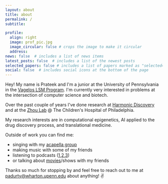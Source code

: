 ```yaml
---
layout: about
title: about
permalink: /
subtitle:

profile:
  align: right
  image: prof_pic.jpg
  image_circular: false # crops the image to make it circular
  address:
news: false  # includes a list of news items
latest_posts: false  # includes a list of the newest posts
selected_papers: false # includes a list of papers marked as "selected={true}"
social: false  # includes social icons at the bottom of the page
---
```

Hey! My name is Prateek and I'm a junior at the University of Pennsylvania in the [Vagelos LSM Program](https://lsm.upenn.edu/). I'm currently very interested in problems at the intersection of computer science and biotech.

Over the past couple of years I've done research at [Harmonic Discovery](https://www.harmonicdiscovery.com/) and at the [Zhou Lab](https://zhou-lab.github.io/) @ The Children's Hospital of Philadelphia.

My research interests are in computational epigenetics, AI applied to the drug discovery process, and translational medicine.

Outside of work you can find me:
- singing with my [acapella group](https://www.youtube.com/@PennMasalaOfficial)
- making music with some of my friends
- listening to podcasts ([1](https://conversationswithtyler.com/),[2](https://open.spotify.com/show/59176gU8vcFho6Sc1dm3Lu?si=289fff304ec94193),[3](https://open.spotify.com/show/2MAi0BvDc6GTFvKFPXnkCL?si=70707fa34a434758))
- or talking about [movies](https://en.wikipedia.org/wiki/Whiplash_(2014_film))/shows with my friends

Thanks so much for stopping by and feel free to reach out to me at padurty@wharton.upenn.edu about anything! :v:

<!-- Put your address / P.O. box / other info right below your picture. You can also disable any of these elements by editing `profile` property of the YAML header of your `_pages/about.md`.

Edit `_bibliography/papers.bib` and Jekyll will render your [publications page](/al-folio/publications/) automatically.

Link to your social media connections, too. This theme is set up to use [Font Awesome icons](http://fortawesome.github.io/Font-Awesome/) and [Academicons](https://jpswalsh.github.io/academicons/), like the ones below. Add your Facebook, Twitter, LinkedIn, Google Scholar, or just disable all of them.
 -->